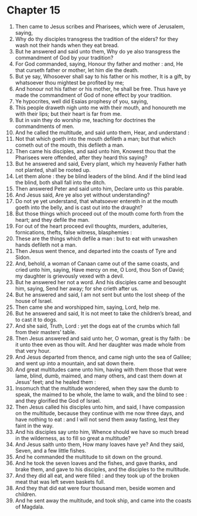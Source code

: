 # Chapter 15

1. Then came to Jesus scribes and Pharisees, which were of Jerusalem, saying,
2. Why do thy disciples transgress the tradition of the elders? for they wash not their hands when they eat bread.
3. But he answered and said unto them, Why do ye also transgress the commandment of God by your tradition?
4. For God commanded, saying, Honour thy father and mother : and, He that curseth father or mother, let him die the death.
5. But ye say, Whosoever shall say to his father or his mother, It is a gift, by whatsoever thou mightest be profited by me;
6. And honour not his father or his mother, he shall be free. Thus have ye made the commandment of God of none effect by your tradition.
7. Ye hypocrites, well did Esaias prophesy of you, saying,
8. This people draweth nigh unto me with their mouth, and honoureth me with their lips; but their heart is far from me.
9. But in vain they do worship me, teaching for doctrines the commandments of men.
10. And he called the multitude, and said unto them, Hear, and understand :
11. Not that which goeth into the mouth defileth a man; but that which cometh out of the mouth, this defileth a man.
12. Then came his disciples, and said unto him, Knowest thou that the Pharisees were offended, after they heard this saying?
13. But he answered and said, Every plant, which my heavenly Father hath not planted, shall be rooted up.
14. Let them alone : they be blind leaders of the blind. And if the blind lead the blind, both shall fall into the ditch.
15. Then answered Peter and said unto him, Declare unto us this parable.
16. And Jesus said, Are ye also yet without understanding?
17. Do not ye yet understand, that whatsoever entereth in at the mouth goeth into the belly, and is cast out into the draught?
18. But those things which proceed out of the mouth come forth from the heart; and they defile the man.
19. For out of the heart proceed evil thoughts, murders, adulteries, fornications, thefts, false witness, blasphemies :
20. These are the things which defile a man : but to eat with unwashen hands defileth not a man.
21. Then Jesus went thence, and departed into the coasts of Tyre and Sidon.
22. And, behold, a woman of Canaan came out of the same coasts, and cried unto him, saying, Have mercy on me, O Lord, thou Son of David; my daughter is grievously vexed with a devil.
23. But he answered her not a word. And his disciples came and besought him, saying, Send her away; for she crieth after us.
24. But he answered and said, I am not sent but unto the lost sheep of the house of Israel.
25. Then came she and worshipped him, saying, Lord, help me.
26. But he answered and said, It is not meet to take the children’s bread, and to cast it to dogs.
27. And she said, Truth, Lord : yet the dogs eat of the crumbs which fall from their masters’ table.
28. Then Jesus answered and said unto her, O woman, great is thy faith : be it unto thee even as thou wilt. And her daughter was made whole from that very hour.
29. And Jesus departed from thence, and came nigh unto the sea of Galilee; and went up into a mountain, and sat down there.
30. And great multitudes came unto him, having with them those that were lame, blind, dumb, maimed, and many others, and cast them down at Jesus’ feet; and he healed them :
31. Insomuch that the multitude wondered, when they saw the dumb to speak, the maimed to be whole, the lame to walk, and the blind to see : and they glorified the God of Israel.
32. Then Jesus called his disciples unto him, and said, I have compassion on the multitude, because they continue with me now three days, and have nothing to eat : and I will not send them away fasting, lest they faint in the way.
33. And his disciples say unto him, Whence should we have so much bread in the wilderness, as to fill so great a multitude?
34. And Jesus saith unto them, How many loaves have ye? And they said, Seven, and a few little fishes.
35. And he commanded the multitude to sit down on the ground.
36. And he took the seven loaves and the fishes, and gave thanks, and brake them, and gave to his disciples, and the disciples to the multitude.
37. And they did all eat, and were filled : and they took up of the broken meat that was left seven baskets full.
38. And they that did eat were four thousand men, beside women and children.
39. And he sent away the multitude, and took ship, and came into the coasts of Magdala.

